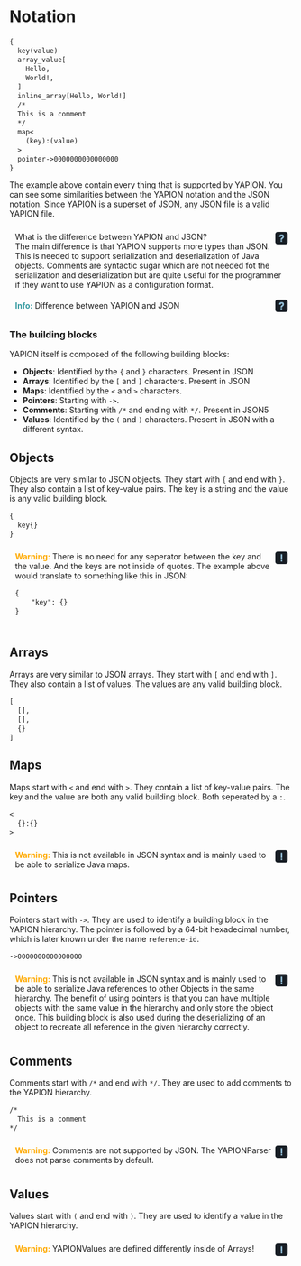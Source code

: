 # Notation

```yapion
{
  key(value)
  array_value[
    Hello,
    World!,
  ]
  inline_array[Hello, World!]
  /*
  This is a comment
  */
  map<
    (key):(value)
  >
  pointer->0000000000000000
}
```

The example above contain every thing that is supported by YAPION. You can see some similarities between the YAPION notation and the JSON notation. Since YAPION is a superset of JSON, any JSON file is a valid YAPION file.

<div style="padding: 10px; background-color: var(--info-box-bg-color); border-radius: 5px;">
    <img src="../../../../icons/question.png" width="22" alt="" style="vertical-align: middle; margin-left: 5px; float: right">
    What is the difference between YAPION and JSON?<br>
    The main difference is that YAPION supports more types than JSON. This is needed to support serialization and deserialization of Java objects.
    Comments are syntactic sugar which are not needed fot the serialization and deserialization but are quite useful for the programmer if they want to use YAPION as a configuration format.
</div>

<div style="padding: 10px; background-color: var(--info-box-bg-color); border-radius: 5px;">
    <details style="cursor:pointer;">
        <summary style="list-style: none; user-select:none;-webkit-user-select:none;-khtml-user-select:none;-moz-user-select:none;-ms-user-select:none;">
            <div style="display: inline">
                <strong style="color: #379BA1">Info:</strong>
                Difference between YAPION and JSON
            </div>
            <img src="../../../../icons/question.png" width="22" alt="" style="vertical-align: middle; margin-left: 5px; float: right; transform: translateY(-2px)">
        </summary>
        <div style="margin-top: 5px">
            The main difference is that YAPION supports more types than JSON. This is needed to support serialization and deserialization of Java objects.
            Comments are syntactic sugar which are not needed fot the serialization and deserialization but are quite useful for the programmer if they want to use YAPION as a configuration format.
        </div>
    </details>
</div>

### The building blocks 
YAPION itself is composed of the following building blocks:
- **Objects**: Identified by the `{` and `}` characters. Present in JSON
- **Arrays**: Identified by the `[` and `]` characters. Present in JSON
- **Maps**: Identified by the `<` and `>` characters.
- **Pointers**: Starting with `->`.
- **Comments**: Starting with `/*` and ending with `*/`. Present in JSON5
- **Values**: Identified by the `(` and `)` characters. Present in JSON with a different syntax.

## Objects
Objects are very similar to JSON objects. They start with `{` and end with `}`. They also contain a list of key-value pairs. The key is a string and the value is any valid building block.

```yapion
{
  key{}
}
```

<div style="padding: 10px; background-color: var(--info-box-bg-color); border-radius: 5px;">
    <img src="../../../../icons/exclamation.png" width="22" alt="" style="vertical-align: middle; margin-left: 5px; float: right">
    <b style="color: #ffaa00">Warning:</b> There is no need for any seperator between the key and the value. And the keys are not inside of quotes. The example above would translate to something like this in JSON:
    <pre class="highlight"><code>{<br>    "key": {}<br>}</code></pre>
</div>

## Arrays
Arrays are very similar to JSON arrays. They start with `[` and end with `]`. They also contain a list of values. The values are any valid building block.

```yapion
[
  [],
  [],
  {}
]
```

## Maps
Maps start with `<` and end with `>`. They contain a list of key-value pairs. The key and the value are both any valid building block. Both seperated by a `:`.

```yapion
<
  {}:{}
>
```

<div style="padding: 10px; background-color: var(--info-box-bg-color); border-radius: 5px;">
    <img src="../../../../icons/exclamation.png" width="22" alt="" style="vertical-align: middle; margin-left: 5px; float: right">
    <b style="color: #ffaa00">Warning:</b> This is not available in JSON syntax and is mainly used to be able to serialize Java maps.
</div>

## Pointers
Pointers start with `->`. They are used to identify a building block in the YAPION hierarchy. The pointer is followed by a 64-bit hexadecimal number, which is later known under the name `reference-id`.

```yapion
->0000000000000000
```

<div style="padding: 10px; background-color: var(--info-box-bg-color); border-radius: 5px;">
    <img src="../../../../icons/exclamation.png" width="22" alt="" style="vertical-align: middle; margin-left: 5px; float: right">
    <b style="color: #ffaa00">Warning:</b> This is not available in JSON syntax and is mainly used to be able to serialize Java references to other Objects in the same hierarchy. The benefit of using pointers is that you can have multiple objects with the same value in the hierarchy and only store the object once. This building block is also used during the deserializing of an object to recreate all reference in the given hierarchy correctly.
</div>

## Comments
Comments start with `/*` and end with `*/`. They are used to add comments to the YAPION hierarchy.

```yapion
/*
  This is a comment
*/
```

<div style="padding: 10px; background-color: var(--info-box-bg-color); border-radius: 5px;">
    <img src="../../../../icons/exclamation.png" width="22" alt="" style="vertical-align: middle; margin-left: 5px; float: right">
    <b style="color: #ffaa00">Warning:</b> Comments are not supported by JSON. The YAPIONParser does not parse comments by default.
</div>

## Values
Values start with `(` and end with `)`. They are used to identify a value in the YAPION hierarchy.

<div style="padding: 10px; background-color: var(--info-box-bg-color); border-radius: 5px;">
    <img src="../../../../icons/exclamation.png" width="22" alt="" style="vertical-align: middle; margin-left: 5px; float: right">
    <b style="color: #ffaa00">Warning:</b> YAPIONValues are defined differently inside of Arrays!
</div>
